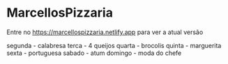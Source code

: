 # MarcellosPizzaria
Entre no https://marcellospizzaria.netlify.app para ver a atual versão

segunda - calabresa
terca - 4 queijos
quarta - brocolis
quinta - marguerita
sexta - portuguesa
sabado - atum
domingo - moda do chefe